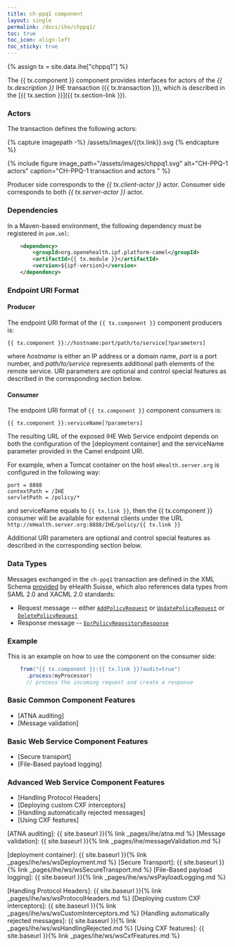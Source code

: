 ```yaml
---
title: ch-ppq1 component
layout: single
permalink: /docs/ihe/chppq1/
toc: true
toc_icon: align-left
toc_sticky: true
---
```


{% assign tx = site.data.ihe["chppq1"] %}

The {{ tx.component }} component provides interfaces for actors of the *{{ tx.description }}* IHE transaction ({{ tx.transaction }}),
which is described in the [{{ tx.section }}]({{ tx.section-link }}).

### Actors


The transaction defines the following actors:

{% capture imagepath -%}
/assets/images/{{tx.link}}.svg
{% endcapture %}

{% include figure image_path="/assets/images/chppq1.svg" alt="CH-PPQ-1 actors" caption="CH-PPQ-1 transaction and actors " %}

Producer side corresponds to the *{{ tx.client-actor }}* actor.
Consumer side corresponds to both *{{ tx.server-actor }}* actor.

### Dependencies

In a Maven-based environment, the following dependency must be registered in `pom.xml`:

```xml
    <dependency>
        <groupId>org.openehealth.ipf.platform-camel</groupId>
        <artifactId>{{ tx.module }}</artifactId>
        <version>${ipf-version}</version>
    </dependency>
```

### Endpoint URI Format

#### Producer

The endpoint URI format of the `{{ tx.component }}` component producers is:

```
{{ tx.component }}://hostname:port/path/to/service[?parameters]
```

where *hostname* is either an IP address or a domain name, *port* is a port number, and *path/to/service*
represents additional path elements of the remote service.
URI parameters are optional and control special features as described in the corresponding section below.

#### Consumer

The endpoint URI format of `{{ tx.component }}` component consumers is:

```
{{ tx.component }}:serviceName[?parameters]
```

The resulting URL of the exposed IHE Web Service endpoint depends on both the configuration of the [deployment container]
and the serviceName parameter provided in the Camel endpoint URI.

For example, when a Tomcat container on the host `eHealth.server.org` is configured in the following way:

```
port = 8888
contextPath = /IHE
servletPath = /policy/*
```

and serviceName equals to `{{ tx.link }}`, then the {{ tx.component }} consumer will be available for external clients under the URL
`http://eHealth.server.org:8888/IHE/policy/{{ tx.link }}`

Additional URI parameters are optional and control special features as described in the corresponding section below.

### Data Types

Messages exchanged in the `ch-ppq1` transaction are defined in the XML Schema 
[provided](https://www.e-health-suisse.ch/gemeinschaften-umsetzung/umsetzung/programmierhilfen.html) 
by eHealth Suisse, which also references data types from SAML 2.0 and XACML 2.0 standards:

* Request message -- either 
[`AddPolicyRequest`](../apidocs/org/openehealth/ipf/commons/ihe/xacml20/stub/ehealthswiss/AddPolicyRequest.html) or 
[`UpdatePolicyRequest`](../apidocs/org/openehealth/ipf/commons/ihe/xacml20/stub/ehealthswiss/UpdatePolicyRequest.html) or
[`DeletePolicyRequest`](../apidocs/org/openehealth/ipf/commons/ihe/xacml20/stub/ehealthswiss/DeletePolicyRequest.html)
* Response message -- [`EprPolicyRepositoryResponse`](../apidocs/org/openehealth/ipf/commons/ihe/xacml20/stub/ehealthswiss/EprPolicyRepositoryResponse.html)

### Example

This is an example on how to use the component on the consumer side:

```java
    from("{{ tx.component }}:{{ tx.link }}?audit=true")
      .process(myProcessor)
      // process the incoming request and create a response
```


### Basic Common Component Features

* [ATNA auditing]
* [Message validation]

### Basic Web Service Component Features

* [Secure transport]
* [File-Based payload logging]

### Advanced Web Service Component Features

* [Handling Protocol Headers]
* [Deploying custom CXF interceptors]
* [Handling automatically rejected messages]
* [Using CXF features]



[ATNA auditing]: {{ site.baseurl }}{% link _pages/ihe/atna.md %}
[Message validation]: {{ site.baseurl }}{% link _pages/ihe/messageValidation.md %}

[deployment container]: {{ site.baseurl }}{% link _pages/ihe/ws/wsDeployment.md %}
[Secure Transport]: {{ site.baseurl }}{% link _pages/ihe/ws/wsSecureTransport.md %}
[File-Based payload logging]: {{ site.baseurl }}{% link _pages/ihe/ws/wsPayloadLogging.md %}

[Handling Protocol Headers]: {{ site.baseurl }}{% link _pages/ihe/ws/wsProtocolHeaders.md %}
[Deploying custom CXF interceptors]: {{ site.baseurl }}{% link _pages/ihe/ws/wsCustomInterceptors.md %}
[Handling automatically rejected messages]: {{ site.baseurl }}{% link _pages/ihe/ws/wsHandlingRejected.md %}
[Using CXF features]: {{ site.baseurl }}{% link _pages/ihe/ws/wsCxfFeatures.md %}



